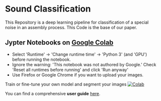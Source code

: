 # Sound Classification

This Repository is a deep learning pipeline for classification of a special noise in an assembly process.
This Code is the base of our paper.

## Jypter Notebooks on [Google Colab](http://colab.research.google.com)

* Select 'Runtime' -> 'Change runtime time' -> 'Python 3' (and 'GPU') before running the notebook.
* Ignore the warning: 'This notebook was not authored by Google.' Check 'Reset all runtimes before running' and click 'Run anyway'
* Use Firefox or Google Chrome if you want to upload your images.

Train or fine-tune your own model and segment your images [![Colab](https://colab.research.google.com/assets/colab-badge.svg)](https://colab.research.google.com/github/matjesg/DeepFLaSH/blob/master/DeepFLaSH.ipynb)

You can find a comprehensive **user guide** [here](https://github.com/matjesg/DeepFLaSH/raw/master/user_guide.pdf).
